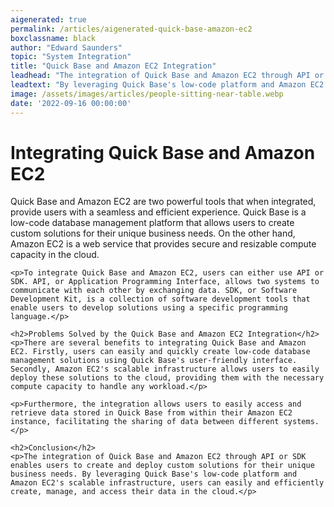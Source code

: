```yaml
---
aigenerated: true
permalink: /articles/aigenerated-quick-base-amazon-ec2
boxclassname: black
author: "Edward Saunders"
topic: "System Integration"
title: "Quick Base and Amazon EC2 Integration"
leadhead: "The integration of Quick Base and Amazon EC2 through API or SDK enables users to create and deploy custom solutions for their unique business needs"
leadtext: "By leveraging Quick Base's low-code platform and Amazon EC2's scalable infrastructure, users can easily and efficiently create, manage, and access their data in the cloud."
image: /assets/images/articles/people-sitting-near-table.webp
date: '2022-09-16 00:00:00'
---
```

<div class="arttext">	<h1>Integrating Quick Base and Amazon EC2</h1>
	<p>Quick Base and Amazon EC2 are two powerful tools that when integrated, provide users with a seamless and efficient experience. Quick Base is a low-code database management platform that allows users to create custom solutions for their unique business needs. On the other hand, Amazon EC2 is a web service that provides secure and resizable compute capacity in the cloud.</p>

	<p>To integrate Quick Base and Amazon EC2, users can either use API or SDK. API, or Application Programming Interface, allows two systems to communicate with each other by exchanging data. SDK, or Software Development Kit, is a collection of software development tools that enable users to develop solutions using a specific programming language.</p>

	<h2>Problems Solved by the Quick Base and Amazon EC2 Integration</h2>
	<p>There are several benefits to integrating Quick Base and Amazon EC2. Firstly, users can easily and quickly create low-code database management solutions using Quick Base's user-friendly interface. Secondly, Amazon EC2's scalable infrastructure allows users to easily deploy these solutions to the cloud, providing them with the necessary compute capacity to handle any workload.</p>

	<p>Furthermore, the integration allows users to easily access and retrieve data stored in Quick Base from within their Amazon EC2 instance, facilitating the sharing of data between different systems.</p>

	<h2>Conclusion</h2>
	<p>The integration of Quick Base and Amazon EC2 through API or SDK enables users to create and deploy custom solutions for their unique business needs. By leveraging Quick Base's low-code platform and Amazon EC2's scalable infrastructure, users can easily and efficiently create, manage, and access their data in the cloud.</p>
</div>